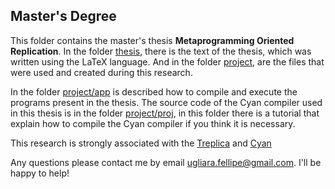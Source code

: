## Master's Degree

This folder contains the master's thesis **Metaprogramming Oriented Replication**. In the folder [thesis](https://github.com/ugliara-fellipe/master-s-degree/tree/main/thesis/), there is the text of the thesis, which was written using the LaTeX language. And in the folder [project](https://github.com/ugliara-fellipe/master-s-degree/tree/main/project/), are the files that were used and created during this research.

In the folder [project/app](https://github.com/ugliara-fellipe/master-s-degree/tree/main/project/app/) is described how to compile and execute the programs present in the thesis. The source code of the Cyan compiler used in this thesis is in the folder [project/proj](https://github.com/ugliara-fellipe/master-s-degree/tree/main/project/proj/), in this folder there is a tutorial that explain how to compile the Cyan compiler if you think it is necessary.

This research is strongly associated with the [Treplica](https://bitbucket.org/gdvieira/treplica/src/master/) and [Cyan](http://cyan-lang.org/)

Any questions please contact me by email [ugliara.fellipe@gmail.com](mailto:ugliara.fellipe@gmail.com). I'll be happy to help!
